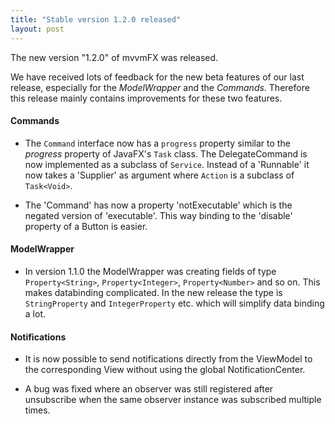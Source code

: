 ```yaml
---
title: "Stable version 1.2.0 released"
layout: post
---
```


The new version "1.2.0" of mvvmFX was released.

We have received lots of feedback for the new beta features of our last release,
especially for the *ModelWrapper* and the *Commands*.
Therefore this release mainly contains improvements for these two features.

#### Commands

- The `Command` interface now has a `progress` property similar to the *progress* property of JavaFX's `Task` class.
The DelegateCommand is now implemented as a subclass of `Service`. Instead of a 'Runnable' it now takes a 'Supplier<Action>'
as argument where `Action` is a subclass of `Task<Void>`.

- The 'Command' has now a property 'notExecutable' which is the negated version of 'executable'. This way binding to the 'disable' property of a Button is easier.

#### ModelWrapper

- In version 1.1.0 the ModelWrapper was creating fields of type `Property<String>`, `Property<Integer>`, `Property<Number>` and so on.
This makes databinding complicated. In the new release the type ìs `StringProperty` and `IntegerProperty` etc. which will simplify data binding a lot.


#### Notifications

- It is now possible to send notifications directly from the ViewModel to the corresponding View
without using the global NotificationCenter.

- A bug was fixed where an observer was still registered after unsubscribe when the same observer instance was subscribed multiple times.
